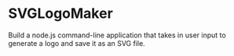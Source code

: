 # SVGLogoMaker
Build a node.js command-line application that takes in user input to generate a logo and save it as an SVG file.
